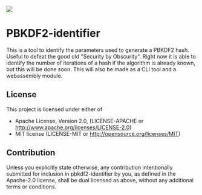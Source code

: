 ![](https://github.com/zer0x64/pbkdf2-identifier/workflows/Build/badge.svg)
# PBKDF2-identifier

This is a tool to identify the parameters used to generate a PBKDF2 hash. Useful to defeat the good old "Security by Obscurity".
Right now it is able to identify the number of iterations of a hash if the algorithm is already known, but this will be done soon.
This will also be made as a CLI tool and a webassembly module.

## License

This project is licensed under either of
- Apache License, Version 2.0, (LICENSE-APACHE or http://www.apache.org/licenses/LICENSE-2.0)
- MIT license (LICENSE-MIT or http://opensource.org/licenses/MIT)

## Contribution
Unless you explicitly state otherwise, any contribution intentionally submitted for inclusion in pbkdf2-identifier by you, as defined in the Apache-2.0 license, shall be dual licensed as above, without any additional terms or conditions.
